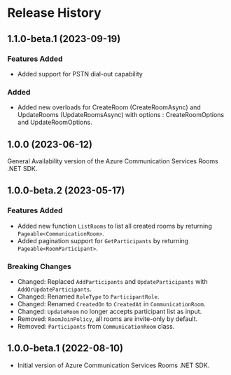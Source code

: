 # Release History

## 1.1.0-beta.1 (2023-09-19)

### Features Added
- Added support for PSTN dial-out capability

### Added
- Added new overloads for CreateRoom (CreateRoomAsync) and UpdateRooms (UpdateRoomsAsync) with options : CreateRoomOptions and UpdateRoomOptions. 

## 1.0.0 (2023-06-12)
General Availability version of the Azure Communication Services Rooms .NET SDK.

## 1.0.0-beta.2 (2023-05-17)

### Features Added
- Added new function `ListRooms` to list all created rooms by returning `Pageable<CommunicationRoom>`.
- Added pagination support for `GetParticipants` by returning `Pageable<RoomParticipant>`.

### Breaking Changes
- Changed: Replaced `AddParticipants` and `UpdateParticipants` with `AddOrUpdateParticipants`.
- Changed: Renamed `RoleType` to `ParticipantRole`.
- Changed: Renamed `CreatedOn` to `CreatedAt` in `CommunicationRoom`.
- Changed: `UpdateRoom` no longer accepts participant list as input.
- Removed: `RoomJoinPolicy`, all rooms are invite-only by default.
- Removed: `Participants` from `CommunicationRoom` class.


## 1.0.0-beta.1 (2022-08-10)
- Initial version of Azure Communication Services Rooms .NET SDK.

